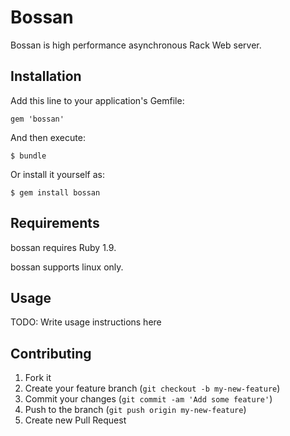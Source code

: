 # Bossan

Bossan is high performance asynchronous Rack Web server.

## Installation

Add this line to your application's Gemfile:

    gem 'bossan'

And then execute:

    $ bundle

Or install it yourself as:

    $ gem install bossan

## Requirements

bossan requires Ruby 1.9.

bossan supports linux only.

## Usage

TODO: Write usage instructions here

## Contributing

1. Fork it
2. Create your feature branch (`git checkout -b my-new-feature`)
3. Commit your changes (`git commit -am 'Add some feature'`)
4. Push to the branch (`git push origin my-new-feature`)
5. Create new Pull Request
